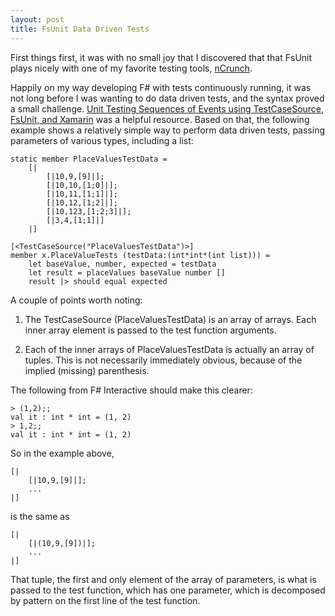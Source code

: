 ```yaml
---
layout: post
title: FsUnit Data Driven Tests
---
```


First things first, it was with no small joy that I discovered that that FsUnit plays nicely with one of my favorite testing tools, [nCrunch](http://www.ncrunch.net).

Happily on my way developing F# with tests continuously running, it was not long before I was wanting to do data driven tests, and the syntax proved a small challenge.
[Unit Testing Sequences of Events using TestCaseSource, FsUnit, and Xamarin](http://andy-p.github.io/FsTestCaseSource.html) was a helpful resource. Based on that, the following example shows a relatively simple way to perform data driven tests, passing parameters of various types, including a list:

    static member PlaceValuesTestData =
        [|
            [|10,9,[9]|];
            [|10,10,[1;0]|];
            [|10,11,[1;1]|];
            [|10,12,[1;2]|];
            [|10,123,[1;2;3]|];
            [|3,4,[1;1]|]
        |]

    [<TestCaseSource("PlaceValuesTestData")>]
    member x.PlaceValueTests (testData:(int*int*(int list))) = 
        let baseValue, number, expected = testData
        let result = placeValues baseValue number []
        result |> should equal expected

A couple of points worth noting:

1. The TestCaseSource (PlaceValuesTestData) is an array of arrays. Each inner array element is passed to the test function arguments.

2. Each of the inner arrays of PlaceValuesTestData is actually an array of tuples. This is not necessarily immediately obvious, because of the implied (missing) parenthesis.

  The following from F# Interactive should make this clearer:

    > (1,2);;
    val it : int * int = (1, 2)
    > 1,2;;
    val it : int * int = (1, 2)  

So in the example above,

    [|
        [|10,9,[9]|];
        ...
    |]
is the same as

    [|
        [|(10,9,[9])|];
        ...
    |]

That tuple, the first and only element of the array of parameters, is what is passed to the test function, which has one parameter, which is decomposed by pattern on the first line of the test function.
